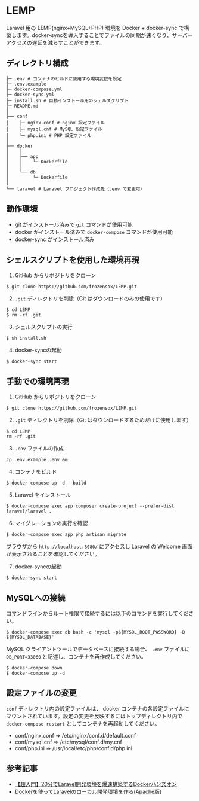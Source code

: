# LEMP
Laravel 用の LEMP(nginx+MySQL+PHP) 環境を Docker + docker-sync で構築します。docker-syncを導入することでファイルの同期が速くなり、サーバーアクセスの遅延を減らすことができます。

## ディレクトリ構成
```
├─ .env # コンテナのビルドに使用する環境変数を設定
├─ .env.example
├─ docker-compose.yml
├─ docker-sync.yml
├─ install.sh # 自動インストール用のシェルスクリプト
├─ README.md
│
├── conf
│    ├─ nginx.conf # nginx 設定ファイル
│    ├─ mysql.cnf # MySQL 設定ファイル
│    └─ php.ini # PHP 設定ファイル
│
├── docker
│    │
│    ├── app
│    │    └─ Dockerfile
│    │
│    └── db
│         └─ Dockerfile
│
└── laravel # Laravel プロジェクト作成先（.env で変更可）
```

## 動作環境
- git がインストール済みで `git` コマンドが使用可能
- docker がインストール済みで `docker-compose` コマンドが使用可能
- docker-sync がインストール済み

## シェルスクリプトを使用した環境再現
1. GitHub からリポジトリをクローン
```
$ git clone https://github.com/frozensox/LEMP.git
```
2. `.git` ディレクトリを削除（Git はダウンロードのみの使用です）
```
$ cd LEMP
$ rm -rf .git
```
3. シェルスクリプトの実行
```
$ sh install.sh
```
4. docker-syncの起動
```
$ docker-sync start
```

## 手動での環境再現
1. GitHub からリポジトリをクローン
```
$ git clone https://github.com/frozensox/LEMP.git
```
2. `.git` ディレクトリを削除（Git はダウンロードするためだけに使用します）
```
$ cd LEMP
rm -rf .git
```
3. `.env` ファイルの作成
```
cp .env.example .env &&
```
4. コンテナをビルド
```
$ docker-compose up -d --build
```
5. Laravel をインストール
```
$ docker-compose exec app composer create-project --prefer-dist laravel/laravel .
```
6. マイグレーションの実行を確認
```
$ docker-compose exec app php artisan migrate
```
ブラウザから `http://localhost:8080/` にアクセスし Laravel の Welcome 画面が表示されることを確認してください。

7. docker-syncの起動
```
$ docker-sync start
```

## MySQLへの接続
コマンドラインからルート権限で接続するには以下のコマンドを実行してください。
```
$ docker-compose exec db bash -c 'mysql -p${MYSQL_ROOT_PASSWORD} -D ${MYSQL_DATABASE}'
```
MySQL クライアントツールでデータベースに接続する場合、 `.env` ファイルに `DB_PORT=33060` と記述し、コンテナを再作成してください。
```
$ docker-compose down
$ docker-compose up -d
```

## 設定ファイルの変更
`conf` ディレクトリ内の設定ファイルは、 docker コンテナの各設定ファイルにマウントされています。設定の変更を反映するにはトップディレクトリ内で `docker-compose restart` としてコンテナを再起動してください。
- conf/nginx.conf  => /etc/nginx/conf.d/default.conf
- conf/mysql.cnf   => /etc/mysql/conf.d/my.cnf
- conf/php.ini     => /usr/local/etc/php/conf.d/php.ini

## 参考記事
- [【超入門】20分でLaravel開発環境を爆速構築するDockerハンズオン](https://qiita.com/ucan-lab/items/56c9dc3cf2e6762672f4)
- [Dockerを使ってLaravelのローカル開発環境を作る(Apache版)](https://qiita.com/ucan-lab/items/38cd04cee1f3f9e024b9)
